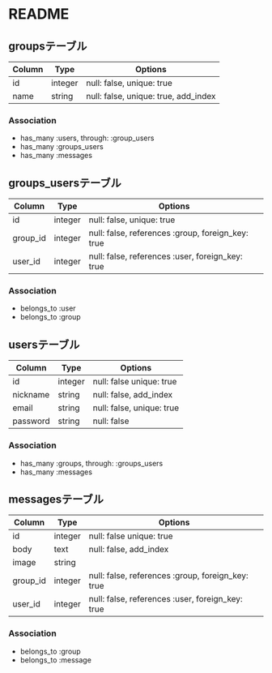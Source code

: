 # README

## groupsテーブル
|Column|Type|Options|
|------|----|-------|
|id|integer|null: false, unique: true|
|name|string|null: false, unique: true, add_index|
### Association
- has_many :users, through: :group_users
- has_many :groups_users
- has_many :messages

## groups_usersテーブル
|Column|Type|Options|
|------|----|-------|
|id|integer|null: false, unique: true|
|group_id|integer|null: false, references :group, foreign_key: true|
|user_id|integer|null: false, references :user, foreign_key: true|
### Association
- belongs_to :user
- belongs_to :group

## usersテーブル
|Column|Type|Options|
|------|----|-------|
|id|integer|null: false unique: true|
|nickname|string|null: false, add_index|
|email|string|null: false, unique: true|
|password|string|null: false|
### Association
- has_many :groups, through: :groups_users
- has_many :messages

## messagesテーブル
|Column|Type|Options|
|------|----|-------|
|id|integer|null: false unique: true|
|body|text|null: false, add_index|
|image|string||
|group_id|integer|null: false, references :group, foreign_key: true|
|user_id|integer|null: false, references :user, foreign_key: true|
### Association
- belongs_to :group
- belongs_to :message
